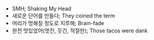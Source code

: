 * SMH; Shaking My Head
* 새로운 단어를 만들다; They coined the term
* 머리가 멍해질 정도로 지루해; Brain-fade
* 완전 맛있었어(멋진, 웃긴, 적절한); Those tacos were dank